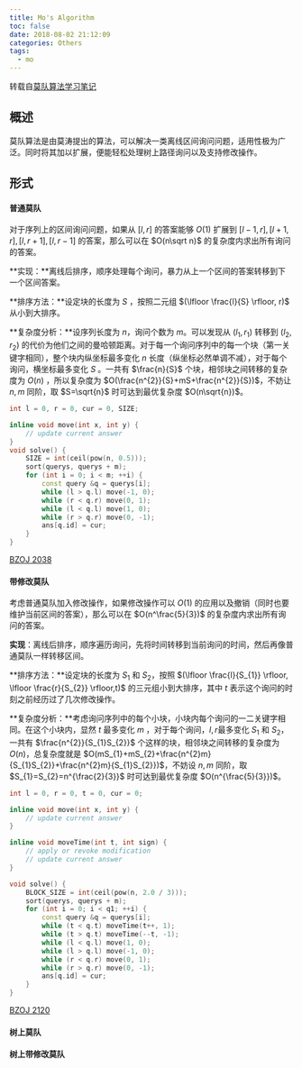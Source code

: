 ```yaml
---
title: Mo's Algorithm
toc: false
date: 2018-08-02 21:12:09
categories: Others
tags:
  - mo
---
```


转载自[莫队算法学习笔记](https://blog.sengxian.com/algorithms/mo-s-algorithm)

## 概述

莫队算法是由莫涛提出的算法，可以解决一类离线区间询问问题，适用性极为广泛。同时将其加以扩展，便能轻松处理树上路径询问以及支持修改操作。

## 形式

#### 普通莫队

对于序列上的区间询问问题，如果从 $[l, r]$ 的答案能够 $O(1)$ 扩展到 $[l-1, r], [l+1, r], [l, r+1], [l, r-1]$ 的答案，那么可以在 $O(n\sqrt n)$ 的复杂度内求出所有询问的答案。

**实现：**离线后排序，顺序处理每个询问，暴力从上一个区间的答案转移到下一个区间答案。

**排序方法：**设定块的长度为 $S$ ，按照二元组 $(\lfloor \frac{l}{S} \rfloor, r)$ 从小到大排序。

**复杂度分析：**设序列长度为 $n$，询问个数为 $m$。可以发现从 $(l_1, r_1)$ 转移到 $(l_2, r_2)$ 的代价为他们之间的曼哈顿距离。对于每一个询问序列中的每一个块（第一关键字相同），整个块内纵坐标最多变化 $n$ 长度（纵坐标必然单调不减），对于每个询问，横坐标最多变化 $S$ 。一共有 $\frac{n}{S}$ 个块，相邻块之间转移的复杂度为 $O(n)$ ，所以复杂度为 $O(\frac{n^{2}}{S}+mS+\frac{n^{2}}{S})$，不妨让 $n, m$ 同阶，取 $S=\sqrt{n}$ 时可达到最优复杂度 $O(n\sqrt{n})$。

```cpp
int l = 0, r = 0, cur = 0, SIZE;

inline void move(int x, int y) {
    // update current answer
}
void solve() {
    SIZE = int(ceil(pow(n, 0.5)));
    sort(querys, querys + m);
    for (int i = 0; i < m; ++i) {
        const query &q = querys[i];
        while (l > q.l) move(-1, 0);
        while (r < q.r) move(0, 1);
        while (l < q.l) move(1, 0);
        while (r > q.r) move(0, -1);
        ans[q.id] = cur;
    }
}
```

[BZOJ 2038](http://www.lydsy.com/JudgeOnline/problem.php?id=2038)

#### 带修改莫队

考虑普通莫队加入修改操作，如果修改操作可以 $O(1)$ 的应用以及撤销（同时也要维护当前区间的答案），那么可以在 $O(n^\frac{5}{3})$ 的复杂度内求出所有询问的答案。

**实现**：离线后排序，顺序遍历询问，先将时间转移到当前询问的时间，然后再像普通莫队一样转移区间。

**排序方法：**设定块的长度为 $S_{1}$ 和 $S_{2}$，按照 $(\lfloor \frac{l}{S_{1}} \rfloor, \lfloor \frac{r}{S_{2}} \rfloor,t)$ 的三元组小到大排序，其中 $t$ 表示这个询问的时刻之前经历过了几次修改操作。

**复杂度分析：**考虑询问序列中的每个小块，小块内每个询问的一二关键字相同。在这个小块内，显然 $t$ 最多变化 $m$ ，对于每个询问，$l,r$最多变化 $S_{1}$ 和 $S_{2}$，一共有 $\frac{n^{2}}{S_{1}S_{2}}$ 个这样的块，相邻块之间转移的复杂度为 $O(n)$，总复杂度就是 $O(mS_{1}+mS_{2}+\frac{n^{2}m}{S_{1}S_{2}}+\frac{n^{2}m}{S_{1}S_{2}})$，不妨设 $n, m$ 同阶，取 $S_{1}=S_{2}=n^{\frac{2}{3}}$ 时可达到最优复杂度 $O(n^{\frac{5}{3}})$。

```cpp
int l = 0, r = 0, t = 0, cur = 0;

inline void move(int x, int y) {
    // update current answer
}

inline void moveTime(int t, int sign) {
    // apply or revoke modification
    // update current answer
}

void solve() {
    BLOCK_SIZE = int(ceil(pow(n, 2.0 / 3)));
    sort(querys, querys + m);
    for (int i = 0; i < q1; ++i) {
        const query &q = querys[i];
        while (t < q.t) moveTime(t++, 1);
        while (t > q.t) moveTime(--t, -1);
        while (l < q.l) move(1, 0);
        while (l > q.l) move(-1, 0);
        while (r < q.r) move(0, 1);
        while (r > q.r) move(0, -1);
        ans[q.id] = cur;
    }
}
```

[BZOJ 2120](http://www.lydsy.com/JudgeOnline/problem.php?id=2120)

#### 树上莫队

#### 树上带修改莫队
